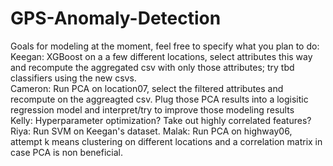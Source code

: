 # GPS-Anomaly-Detection
Goals for modeling at the moment,  feel free to specify what you plan to do: 
<br>
Keegan: XGBoost on a a few different locations, select attributes this way and recompute the aggregated csv with only those attributes; try tbd classifiers using the new csvs. <br>
Cameron: Run PCA on location07, select the filtered attributes and recompute on the aggreagted csv. Plug those PCA results into a logisitic regression model and interpret/try to improve those modeling results
<br>
Kelly: Hyperparameter optimization? Take out highly correlated features?
<br>
Riya: Run SVM on Keegan's dataset.
Malak: Run PCA on highway06, attempt k means clustering on different locations and a correlation matrix in case PCA is non beneficial.
